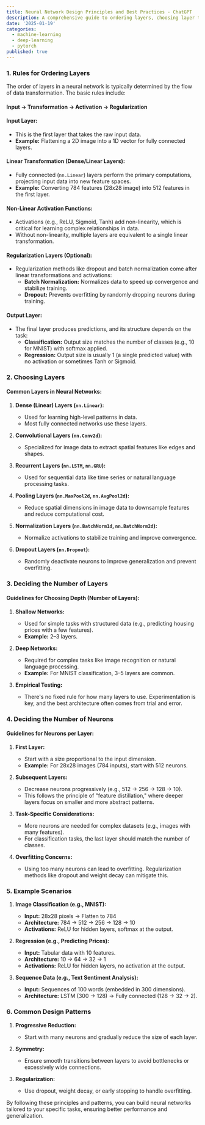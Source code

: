 ```yaml
---
title: Neural Network Design Principles and Best Practices - ChatGPT
description: A comprehensive guide to ordering layers, choosing layer types, deciding the number of layers, and determining the number of neurons in a neural network.
date: '2025-01-19'
categories:
  - machine-learning
  - deep-learning
  - pytorch
published: true
---
```

### 1. Rules for Ordering Layers

The order of layers in a neural network is typically determined by the flow of data transformation. The basic rules include:

#### **Input → Transformation → Activation → Regularization**

#### **Input Layer:**
- This is the first layer that takes the raw input data.
- **Example:** Flattening a 2D image into a 1D vector for fully connected layers.

#### **Linear Transformation (Dense/Linear Layers):**
- Fully connected (`nn.Linear`) layers perform the primary computations, projecting input data into new feature spaces.
- **Example:** Converting 784 features (28x28 image) into 512 features in the first layer.

#### **Non-Linear Activation Functions:**
- Activations (e.g., ReLU, Sigmoid, Tanh) add non-linearity, which is critical for learning complex relationships in data.
- Without non-linearity, multiple layers are equivalent to a single linear transformation.

#### **Regularization Layers (Optional):**
- Regularization methods like dropout and batch normalization come after linear transformations and activations:
  - **Batch Normalization:** Normalizes data to speed up convergence and stabilize training.
  - **Dropout:** Prevents overfitting by randomly dropping neurons during training.

#### **Output Layer:**
- The final layer produces predictions, and its structure depends on the task:
  - **Classification:** Output size matches the number of classes (e.g., 10 for MNIST) with softmax applied.
  - **Regression:** Output size is usually 1 (a single predicted value) with no activation or sometimes Tanh or Sigmoid.

### 2. Choosing Layers

#### **Common Layers in Neural Networks:**

1. **Dense (Linear) Layers (`nn.Linear`):**
   - Used for learning high-level patterns in data.
   - Most fully connected networks use these layers.

2. **Convolutional Layers (`nn.Conv2d`):**
   - Specialized for image data to extract spatial features like edges and shapes.

3. **Recurrent Layers (`nn.LSTM`, `nn.GRU`):**
   - Used for sequential data like time series or natural language processing tasks.

4. **Pooling Layers (`nn.MaxPool2d`, `nn.AvgPool2d`):**
   - Reduce spatial dimensions in image data to downsample features and reduce computational cost.

5. **Normalization Layers (`nn.BatchNorm1d`, `nn.BatchNorm2d`):**
   - Normalize activations to stabilize training and improve convergence.

6. **Dropout Layers (`nn.Dropout`):**
   - Randomly deactivate neurons to improve generalization and prevent overfitting.


### 3. Deciding the Number of Layers

#### **Guidelines for Choosing Depth (Number of Layers):**

1. **Shallow Networks:**
   - Used for simple tasks with structured data (e.g., predicting housing prices with a few features).
   - **Example:** 2–3 layers.

2. **Deep Networks:**
   - Required for complex tasks like image recognition or natural language processing.
   - **Example:** For MNIST classification, 3–5 layers are common.

3. **Empirical Testing:**
   - There's no fixed rule for how many layers to use. Experimentation is key, and the best architecture often comes from trial and error.


### 4. Deciding the Number of Neurons

#### **Guidelines for Neurons per Layer:**

1. **First Layer:**
   - Start with a size proportional to the input dimension.
   - **Example:** For 28x28 images (784 inputs), start with 512 neurons.

2. **Subsequent Layers:**
   - Decrease neurons progressively (e.g., 512 → 256 → 128 → 10).
   - This follows the principle of "feature distillation," where deeper layers focus on smaller and more abstract patterns.

3. **Task-Specific Considerations:**
   - More neurons are needed for complex datasets (e.g., images with many features).
   - For classification tasks, the last layer should match the number of classes.

4. **Overfitting Concerns:**
   - Using too many neurons can lead to overfitting. Regularization methods like dropout and weight decay can mitigate this.


### 5. Example Scenarios

1. **Image Classification (e.g., MNIST):**
   - **Input:** 28x28 pixels → Flatten to 784
   - **Architecture:** 784 → 512 → 256 → 128 → 10
   - **Activations:** ReLU for hidden layers, softmax at the output.

2. **Regression (e.g., Predicting Prices):**
   - **Input:** Tabular data with 10 features.
   - **Architecture:** 10 → 64 → 32 → 1
   - **Activations:** ReLU for hidden layers, no activation at the output.

3. **Sequence Data (e.g., Text Sentiment Analysis):**
   - **Input:** Sequences of 100 words (embedded in 300 dimensions).
   - **Architecture:** LSTM (300 → 128) → Fully connected (128 → 32 → 2).


### 6. Common Design Patterns

1. **Progressive Reduction:**
   - Start with many neurons and gradually reduce the size of each layer.

2. **Symmetry:**
   - Ensure smooth transitions between layers to avoid bottlenecks or excessively wide connections.

3. **Regularization:**
   - Use dropout, weight decay, or early stopping to handle overfitting.

By following these principles and patterns, you can build neural networks tailored to your specific tasks, ensuring better performance and generalization.
